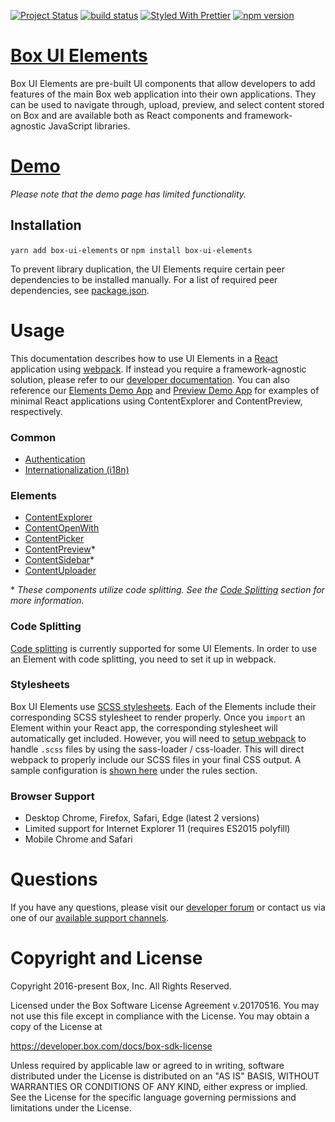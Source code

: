 [![Project Status](https://img.shields.io/badge/status-active-brightgreen.svg)](http://opensource.box.com/badges)
[![build status](https://travis-ci.com/box/box-ui-elements.svg?branch=master)](https://travis-ci.com/box/box-ui-elements)
[![Styled With Prettier](https://img.shields.io/badge/styled_with-prettier-ff69b4.svg)](https://github.com/prettier/prettier)
[![npm version](https://img.shields.io/npm/v/box-ui-elements.svg)](https://www.npmjs.com/package/box-ui-elements)


[Box UI Elements](https://developer.box.com/docs/box-ui-elements)
==========================================================================
Box UI Elements are pre-built UI components that allow developers to add features of the main Box web application into their own applications. They can be used to navigate through, upload, preview, and select content stored on Box and are available both as React components and framework-agnostic JavaScript libraries.

# [Demo](https://opensource.box.com/box-ui-elements/)
*Please note that the demo page has limited functionality.*

## Installation
`yarn add box-ui-elements` or `npm install box-ui-elements`

To prevent library duplication, the UI Elements require certain peer dependencies to be installed manually. For a list of required peer dependencies, see [package.json](package.json).

# Usage
This documentation describes how to use UI Elements in a [React](https://facebook.github.io/react) application using [webpack](https://webpack.js.org/). If instead you require a framework-agnostic solution, please refer to our [developer documentation](https://developer.box.com/docs/box-ui-elements). You can also reference our [Elements Demo App](https://github.com/box/box-ui-elements-demo) and [Preview Demo App](https://github.com/box/box-content-preview-demo) for examples of minimal React applications using ContentExplorer and ContentPreview, respectively.

### Common
* [Authentication](src/elements/README.md#authentication)
* [Internationalization (i18n)](src/elements/README.md#internationalization)

### Elements
* [ContentExplorer](src/elements/content-explorer/README.md)
* [ContentOpenWith](src/elements/content-open-with/README.md)
* [ContentPicker](src/elements/content-picker/README.md)
* [ContentPreview](src/elements/content-preview/README.md)*
* [ContentSidebar](src/elements/content-sidebar/README.md)*
* [ContentUploader](src/elements/content-uploader/README.md)

\* _These components utilize code splitting. See the [Code Splitting](#code-splitting) section for more information._

### Code Splitting
[Code splitting](https://webpack.js.org/guides/code-splitting/) is currently supported for some UI Elements. In order to use an Element with code splitting, you need to set it up in webpack.

### Stylesheets
Box UI Elements use [SCSS stylesheets](https://sass-lang.com/guide). Each of the Elements include their corresponding SCSS stylesheet to render properly. Once you `import` an Element within your React app, the corresponding stylesheet will automatically get included. However, you will need to [setup webpack](https://github.com/webpack-contrib/mini-css-extract-plugin#minimal-example) to handle `.scss` files by using the sass-loader / css-loader. This will direct webpack to properly include our SCSS files in your final CSS output. A sample configuration is [shown here](https://github.com/box/box-ui-elements-demo/blob/master/webpack.config.js) under the rules section.

### Browser Support
* Desktop Chrome, Firefox, Safari, Edge (latest 2 versions)
* Limited support for Internet Explorer 11 (requires ES2015 polyfill)
* Mobile Chrome and Safari

# Questions
If you have any questions, please visit our [developer forum](https://community.box.com/t5/Box-Developer-Forum/bd-p/DeveloperForum) or contact us via one of our [available support channels](https://community.box.com/t5/Community/ct-p/English).

# Copyright and License
Copyright 2016-present Box, Inc. All Rights Reserved.

Licensed under the Box Software License Agreement v.20170516.
You may not use this file except in compliance with the License.
You may obtain a copy of the License at

   https://developer.box.com/docs/box-sdk-license

Unless required by applicable law or agreed to in writing, software
distributed under the License is distributed on an "AS IS" BASIS,
WITHOUT WARRANTIES OR CONDITIONS OF ANY KIND, either express or implied.
See the License for the specific language governing permissions and
limitations under the License.
